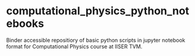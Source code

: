# computational_physics_python_notebooks
Binder accessible repositiory of basic python scripts in jupyter notebook format for Computational Physics course at IISER TVM.
